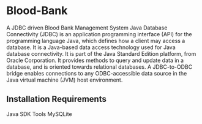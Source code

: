 # Blood-Bank
A JDBC driven Blood Bank Management System
Java Database Connectivity (JDBC) is an application programming interface (API) for the programming language Java, which defines how a client may access a database. It is a Java-based data access technology used for Java database connectivity. It is part of the Java Standard Edition platform, from Oracle Corporation. It provides methods to query and update data in a database, and is oriented towards relational databases. A JDBC-to-ODBC bridge enables connections to any ODBC-accessible data source in the Java virtual machine (JVM) host environment.

## Installation Requirements
Java SDK Tools
MySQLite
